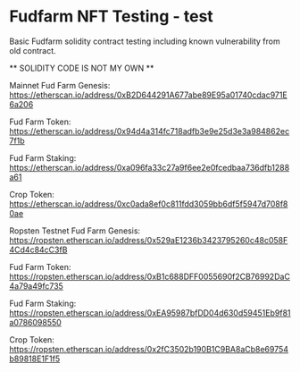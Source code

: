 # Fudfarm NFT Testing - test

Basic Fudfarm solidity contract testing including known vulnerability from old contract.

** SOLIDITY CODE IS NOT MY OWN  **

Mainnet
Fud Farm Genesis: https://etherscan.io/address/0xB2D644291A677abe89E95a01740cdac971E6a206

Fud Farm Token: https://etherscan.io/address/0x94d4a314fc718adfb3e9e25d3e3a984862ec7f1b

Fud Farm Staking: https://etherscan.io/address/0xa096fa33c27a9f6ee2e0fcedbaa736dfb1288a61

Crop Token: https://etherscan.io/address/0xc0ada8ef0c811fdd3059bb6df5f5947d708f80ae

Ropsten Testnet
Fud Farm Genesis: https://ropsten.etherscan.io/address/0x529aE1236b3423795260c48c058F4Cd4c84cC3fB

Fud Farm Token: https://ropsten.etherscan.io/address/0xB1c688DFF0055690f2CB76992DaC4a79a49fc735

Fud Farm Staking: https://ropsten.etherscan.io/address/0xEA95987bfDD04d630d59451Eb9f81a0786098550

Crop Token: https://ropsten.etherscan.io/address/0x2fC3502b190B1C9BA8aCb8e69754b89818E1F1f5
